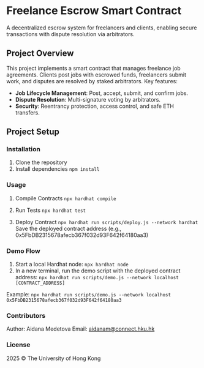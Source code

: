 # Freelance Escrow Smart Contract

A decentralized escrow system for freelancers and clients, enabling secure transactions with dispute resolution via arbitrators.

## Project Overview

This project implements a smart contract that manages freelance job agreements. Clients post jobs with escrowed funds, freelancers submit work, and disputes are resolved by staked arbitrators. Key features:

- **Job Lifecycle Management**: Post, accept, submit, and confirm jobs.
- **Dispute Resolution**: Multi-signature voting by arbitrators.
- **Security**: Reentrancy protection, access control, and safe ETH transfers.

## Project Setup

### Installation

1. Clone the repository
2. Install dependencies
`npm install`

### Usage

1. Compile Contracts
`npx hardhat compile`

2. Run Tests
`npx hardhat test`

3. Deploy Contract
`npx hardhat run scripts/deploy.js --network hardhat`
Save the deployed contract address (e.g., 0x5FbDB2315678afecb367f032d93F642f64180aa3)

### Demo Flow

1. Start a local Hardhat node:
`npx hardhat node`
2. In a new terminal, run the demo script with the deployed contract address:
`npx hardhat run scripts/demo.js --network localhost [CONTRACT_ADDRESS]`

Example:
`npx hardhat run scripts/demo.js --network localhost 0x5FbDB2315678afecb367f032d93F642f64180aa3`

### Contributors

Author: Aidana Medetova
Email: aidanam@connect.hku.hk

### License

2025 © The University of Hong Kong
